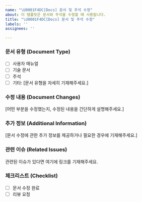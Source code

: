```yaml
---
name: "\U0001F4DC[Docs] 문서 및 주석 수정"
about: 이 템플릿은 문서와 주석을 수정할 때 사용됩니다.
title: "\U0001F4DC[Docs] 문서 및 주석 수정"
labels: ''
assignees: ''

---
```


### 문서 유형 (Document Type)
- [ ] 사용자 매뉴얼
- [ ] 기술 문서
- [ ] 주석
- [ ] 기타: [문서 유형을 자세히 기재해주세요.]

### 수정 내용 (Document Changes)
[어떤 부분을 수정했는지, 수정된 내용을 간단하게 설명해주세요.]

### 추가 정보 (Additional Information)
[문서 수정에 관한 추가 정보를 제공하거나 필요한 경우에 기재해주세요.]

### 관련 이슈 (Related Issues)
관련된 이슈가 있다면 여기에 링크를 기재해주세요.

### 체크리스트 (Checklist)
- [ ] 문서 수정 완료
- [ ] 리뷰 요청
